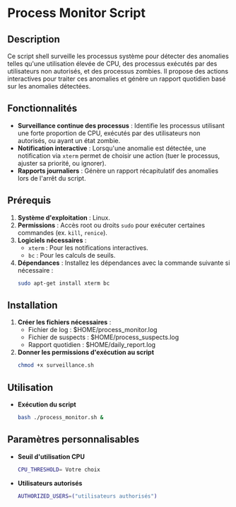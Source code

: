 # Process Monitor Script

## Description
Ce script shell surveille les processus système pour détecter des anomalies telles qu'une utilisation élevée de CPU, des processus exécutés par des utilisateurs non autorisés, et des processus zombies. Il propose des actions interactives pour traiter ces anomalies et génère un rapport quotidien basé sur les anomalies détectées.

## Fonctionnalités
- **Surveillance continue des processus** : Identifie les processus utilisant une forte proportion de CPU, exécutés par des utilisateurs non autorisés, ou ayant un état zombie.
- **Notification interactive** : Lorsqu'une anomalie est détectée, une notification via `xterm` permet de choisir une action (tuer le processus, ajuster sa priorité, ou ignorer).
- **Rapports journaliers** : Génère un rapport récapitulatif des anomalies lors de l'arrêt du script.

## Prérequis
1. **Système d'exploitation** : Linux.
2. **Permissions** : Accès root ou droits `sudo` pour exécuter certaines commandes (ex. `kill`, `renice`).
3. **Logiciels nécessaires** :
   - `xterm` : Pour les notifications interactives.
   - `bc` : Pour les calculs de seuils.
4. **Dépendances** :
   Installez les dépendances avec la commande suivante si nécessaire :
   ```bash
   sudo apt-get install xterm bc

## Installation 
1. **Créer les fichiers nécessaires** :
   - Fichier de log : $HOME/process_monitor.log
   - Fichier de suspects : $HOME/process_suspects.log
   - Rapport quotidien : $HOME/daily_report.log
2. **Donner les permissions d'exécution au script**
   ```bash 
   chmod +x surveillance.sh

## Utilisation 
- **Exécution du script**
   ```bash
   bash ./process_monitor.sh &

## Paramètres personnalisables
- **Seuil d'utilisation CPU**
   ```bash
   CPU_THRESHOLD= Votre choix
- **Utilisateurs autorisés**
   ```bash
   AUTHORIZED_USERS=("utilisateurs authorisés")
